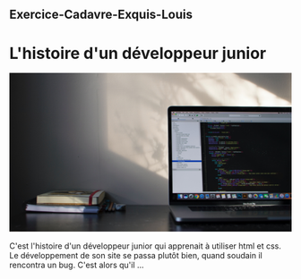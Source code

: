 ## Exercice-Cadavre-Exquis-Louis

# L'histoire d'un développeur junior

![image](emile-perron-xrVDYZRGdw4-unsplash.jpg)

C'est l'histoire d'un développeur junior qui apprenait à utiliser html et css.
Le développement de son site se passa plutôt bien, quand soudain il rencontra un bug.
C'est alors qu'il ...
